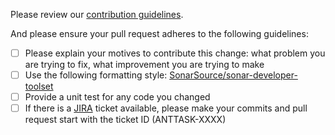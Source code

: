 Please review our [contribution guidelines](https://github.com/SonarSource/sonar-scanner-ant/blob/master/contributing.md).

And please ensure your pull request adheres to the following guidelines: 

- [ ] Please explain your motives to contribute this change: what problem you are trying to fix, what improvement you are trying to make
- [ ] Use the following formatting style: [SonarSource/sonar-developer-toolset](https://github.com/SonarSource/sonar-developer-toolset#code-style)
- [ ] Provide a unit test for any code you changed
- [ ] If there is a [JIRA](https://jira.sonarsource.com/browse/ANTTASK) ticket available, please make your commits and pull request start with the ticket ID (ANTTASK-XXXX)
